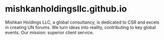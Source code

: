 # mishkanholdingsllc.github.io
Mishkan Holdings LLC, a global consultancy, is dedicated to CSR and excels in creating UN forums. We turn ideas into reality, contributing to key global events. Our mission: superior client service.
